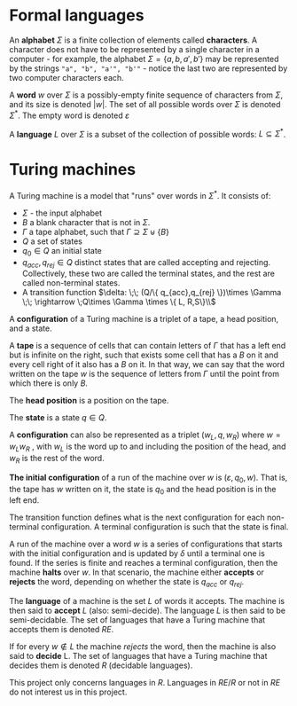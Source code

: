 # Formal languages

An **alphabet** $\Sigma$ is a finite collection of elements called **characters**. A character does not have to be represented by a single character in a computer - for example, the alphabet $\Sigma=\{ a,b,a',b' \}$ may be represented by the strings `"a", "b", "a'", "b'"` - notice the last two are represented by two computer characters each.

A **word** $w$ over $\Sigma$ is a possibly-empty finite sequence of characters from $\Sigma$, and its size is denoted $|w|$. The set of all possible words over $\Sigma$ is denoted $\Sigma^*$. The empty word is denoted $\varepsilon$

A **language** $L$ over $\Sigma$ is a subset of the collection of possible words: $L\subseteq \Sigma^*$. 

# Turing machines

A Turing machine is a model that "runs" over words in $\Sigma^*$. It consists of:

*  $\Sigma$ - the input alphabet
* $B$ a blank character that is not in $\Sigma$.
* $\Gamma$ a tape alphabet, such that $\Gamma \supseteq \Sigma \uplus \{ B \}$
* $Q$ a set of states
* $q_0\in Q$ an initial state
* $q_{acc}, q_{rej}\in Q$ distinct states that are called accepting and rejecting. Collectively, these two are called the terminal states, and the rest are called non-terminal states.
* A transition function $\delta: \;\; (Q/\{ q_{acc},q_{rej} \})\times \Gamma \;\; \rightarrow \;Q\times \Gamma \times \{  L, R,S\}\\$

A **configuration** of a Turing machine is a triplet of a tape, a head position, and a state.

A **tape** is a sequence of cells that can contain letters of $\Gamma$ that has a left end but is infinite on the right, such that exists some cell that has a $B$ on it and every cell right of it also has a $B$ on it. In that way, we can say that the word written on the tape $w$ is the sequence of letters from $\Gamma$ until the point from which there is only $B$.

The **head position** is a position on the tape.

The **state** is a state $q\in Q$.

A **configuration** can also be represented as a triplet $(w_L, q, w_R)$ where $w=w_Lw_R$ , with $w_L$ is the word up to and including the position of the head, and $w_R$ is the rest of the word.

**The initial configuration** of a run of the machine over $w$ is $(\varepsilon, q_0, w)$. That is, the tape has $w$ written on it, the state is $q_0$ and the head position is in the left end.

The transition function defines what is the next configuration for each non-terminal configuration. A terminal configuration is such that the state is final.

A run of the machine over a word $w$ is a series of configurations that starts with the initial configuration and is updated by $\delta$ until a terminal one is found. If the series is finite and reaches a terminal configuration, then the machine **halts** over $w$. In that scenario, the machine either **accepts** or **rejects** the word, depending on whether the state is $q_{acc}$ or $q_{rej}$.

The **language** of a machine is the set $L$ of words it accepts. The machine is then said to **accept** $L$ (also: semi-decide). The language $L$ is then said to be semi-decidable. The set of languages that have a Turing machine that accepts them is denoted $RE$.

If for every $w\notin L$ the machine *rejects* the word, then the machine is also said to **decide** L. The set of languages that have a Turing machine that decides them is denoted $R$ (decidable languages).

This project only concerns languages in $R$. Languages in $RE/R$ or not in $RE$ do not interest us in this project.

